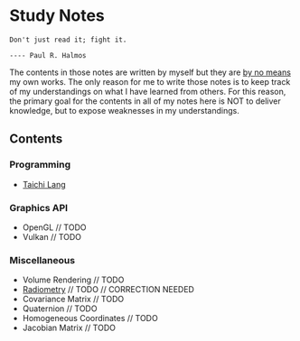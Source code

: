 # Study Notes

```
Don't just read it; fight it.
                                                                                ---- Paul R. Halmos
```

The contents in those notes are written by myself but they are <ins>by no means</ins> my own works. The only reason for me to write those notes is to keep track of my understandings on what I have learned from others. For this reason, the primary goal for the contents in all of my notes here is NOT to deliver knowledge, but to expose weaknesses in my understandings.

## Contents

### Programming

- [Taichi Lang](https://github.com/IQ404/study-notes/blob/taichi-lang/README.md)

### Graphics API

- OpenGL  // TODO
- Vulkan  // TODO

### Miscellaneous

- Volume Rendering  // TODO
- [Radiometry](https://github.com/IQ404/study-notes/blob/unclassified/radiometry.md)  // TODO  // CORRECTION NEEDED
- Covariance Matrix  // TODO
- Quaternion  // TODO
- Homogeneous Coordinates  // TODO
- Jacobian Matrix  // TODO
